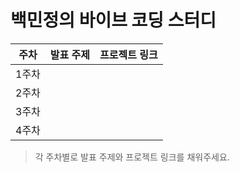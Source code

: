 # 백민정의 바이브 코딩 스터디

| 주차  | 발표 주제 | 프로젝트 링크 |
| ----- | --------- | ------------- |
| 1주차 |           |               |
| 2주차 |           |               |
| 3주차 |           |               |
| 4주차 |           |               |

> 각 주차별로 발표 주제와 프로젝트 링크를 채워주세요.
